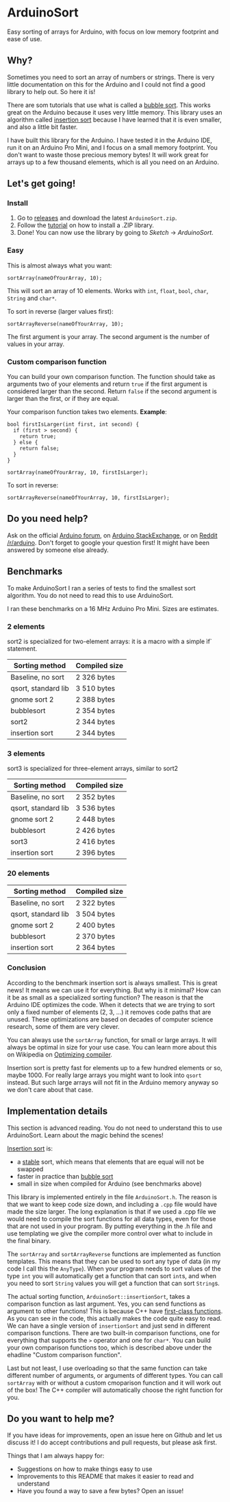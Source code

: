 # ArduinoSort

Easy sorting of arrays for Arduino, with focus on low memory footprint and ease of use.

## Why?

Sometimes you need to sort an array of numbers or strings. There is very little documentation on this for the Arduino and I could not find a good library to help out. So here it is!

There are som tutorials that use what is called a [bubble sort](https://en.wikipedia.org/wiki/Bubble_sort). This works great on the Arduino because it uses very little memory. This library uses an algorithm called [insertion sort](https://en.wikipedia.org/wiki/Insertion_sort) because I have learned that it is even smaller, and also a little bit faster.

I have built this library for the Arduino. I have tested it in the Arduino IDE, run it on an Arduino Pro Mini, and I focus on a small memory footprint. You don't want to waste those precious memory bytes! It will work great for arrays up to a few thousand elements, which is all you need on an Arduino.

## Let's get going!

### Install

1. Go to [releases](https://github.com/emilv/ArduinoSort/releases) and download the latest `ArduinoSort.zip`.
2. Follow the [tutorial](https://www.arduino.cc/en/Guide/Libraries#toc4) on how to install a .ZIP library.
3. Done! You can now use the library by going to *Sketch* -> *ArduinoSort*.

### Easy

This is almost always what you want:

    sortArray(nameOfYourArray, 10);
	
This will sort an array of 10 elements. Works with `int`, `float`, `bool`, `char`, `String` and `char*`.

To sort in reverse (larger values first):

    sortArrayReverse(nameOfYourArray, 10);
    
The first argument is your array. The second argument is the number of values in your array.


### Custom comparison function

You can build your own comparison function. The function should take as arguments two of your elements and return `true` if the first argument is considered larger than the second. Return `false` if the second argument is larger than the first, or if they are equal.

Your comparison function takes two elements. **Example**:

    bool firstIsLarger(int first, int second) {
      if (first > second) {
        return true;
      } else {
	    return false;
	  }
    }
	
    sortArray(nameOfYourArray, 10, firstIsLarger);
	
To sort in reverse:

    sortArrayReverse(nameOfYourArray, 10, firstIsLarger);
    
## Do you need help?

Ask on the official [Arduino forum](http://forum.arduino.cc/), on [Arduino StackExchange](http://arduino.stackexchange.com/), or on [Reddit /r/arduino](https://www.reddit.com/r/arduino/). Don't forget to google your question first! It might have been answered by someone else already.


## Benchmarks

To make ArduinoSort I ran a series of tests to find the smallest sort algorithm. You do not need to read this to use ArduinoSort.

I ran these benchmarks on a 16 MHz Arduino Pro Mini. Sizes are estimates.

### 2 elements

sort2 is specialized for two-element arrays: it is a macro with a simple ìf` statement.

| Sorting method      | Compiled size |
| ------------------- | ------------- |
| Baseline, no sort   | 2 326 bytes   |
| qsort, standard lib | 3 510 bytes   |
| gnome sort 2        | 2 388 bytes   |
| bubblesort          | 2 354 bytes   |
| sort2               | 2 344 bytes   |
| insertion sort      | 2 344 bytes   |

### 3 elements

sort3 is specialized for three-element arrays, similar to sort2

| Sorting method      | Compiled size |
| ------------------- | ------------- |
| Baseline, no sort   | 2 352 bytes   |
| qsort, standard lib | 3 536 bytes   |
| gnome sort 2        | 2 448 bytes   |
| bubblesort          | 2 426 bytes   |
| sort3               | 2 416 bytes   |
| insertion sort      | 2 396 bytes   |

### 20 elements

| Sorting method      | Compiled size |
| ------------------- | ------------- |
| Baseline, no sort   | 2 322 bytes   |
| qsort, standard lib | 3 504 bytes   |
| gnome sort 2        | 2 400 bytes   |
| bubblesort          | 2 370 bytes   |
| insertion sort      | 2 364 bytes   |

### Conclusion

According to the benchmark insertion sort is always smallest. This is great news! It means we can use it for everything. But why is it minimal? How can it be as small as a specialized sorting function? The reason is that the Arduino IDE optimizes the code. When it detects that we are trying to sort only a fixed number of elements (2, 3, ...) it removes code paths that are unused. These optimizations are based on decades of computer science research, some of them are very clever.

You can always use the `sortArray` function, for small or large arrays. It will always be optimal in size for your use case. You can learn more about this on Wikipedia on [Optimizing compiler](https://en.wikipedia.org/wiki/Optimizing_compiler).

Insertion sort is pretty fast for elements up to a few hundred elements or so, maybe 1000. For really large arrays you might want to look into `qsort` instead. But such large arrays will not fit in the Arduino memory anyway so we don't care about that case.


## Implementation details

This section is advanced reading. You do not need to understand this to use ArduinoSort. Learn about the magic behind the scenes!

[Insertion sort](https://en.wikipedia.org/wiki/Insertion_sort) is:

* a [stable](https://en.wikipedia.org/wiki/Sorting_algorithm#Stability) sort, which means that elements that are equal will not be swapped
* faster in practice than [bubble sort](https://en.wikipedia.org/wiki/Bubble_sort)
* small in size when compiled for Arduino (see benchmarks above)

This library is implemented entirely in the file `ArduinoSort.h`. The reason is that we want to keep code size down, and including a `.cpp` file would have made the size larger. The long explanation is that if we used a .cpp file we would need to compile the sort functions for all data types, even for those that are not used in your program. By putting everything in the .h file and use templating we give the compiler more control over what to include in the final binary.

The `sortArray` and `sortArrayReverse` functions are implemented as function templates. This means that they can be used to sort any type of data (in my code I call this the `AnyType`). When your program needs to sort values of the type `int` you will automatically get a function that can sort `int`s, and when you need to sort `String` values you will get a function that can sort `String`s.

The actual sorting function, `ArduinoSort::insertionSort`, takes a comparison function as last argument. Yes, you can send functions as argument to other functions! This is because C++ have [first-class functions](https://en.wikipedia.org/wiki/First-class_function). As you can see in the code, this actually makes the code quite easy to read. We can have a single version of `insertionSort` and just send in different comparison functions. There are two built-in comparison functions, one for everything that supports the `>` operator and one for `char*`. You can build your own comparison functions too, which is described above under the ehadline "Custom comparison function".

Last but not least, I use overloading so that the same function can take different number of arguments, or arguments of different types. You can call `sortArray` with or without a custom cmoparison function and it will work out of the box! The C++ compiler will automatically choose the right function for you.


## Do you want to help me?

If you have ideas for improvements, open an issue here on Github and let us discuss it! I do accept contributions and pull requests, but please ask first.

Things that I am always happy for:

* Suggestions on how to make things easy to use
* Improvements to this README that makes it easier to read and understand
* Have you found a way to save a few bytes? Open an issue!
